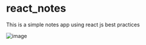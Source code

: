# react_notes

This is a simple notes app using react js best practices 

![image](https://user-images.githubusercontent.com/100835323/212365959-01e4415d-1a3a-4e77-b154-069b0ad100f1.png)
